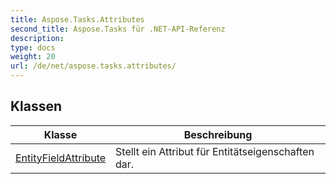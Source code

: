 ```yaml
---
title: Aspose.Tasks.Attributes
second_title: Aspose.Tasks für .NET-API-Referenz
description: 
type: docs
weight: 20
url: /de/net/aspose.tasks.attributes/
---
```



## Klassen

| Klasse | Beschreibung |
| --- | --- |
| [EntityFieldAttribute](./entityfieldattribute/) | Stellt ein Attribut für Entitätseigenschaften dar. |


